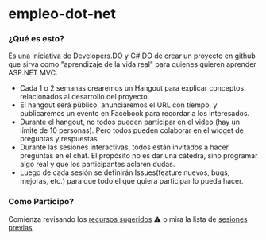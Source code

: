empleo-dot-net
==============

### ¿Qué es esto?

Es una iniciativa de Developers.DO y C#.DO  de crear un proyecto en github que sirva como "aprendizaje de la vida real" para quienes quieren aprender ASP.NET MVC.

* Cada 1 o 2 semanas crearemos un Hangout para explicar conceptos relacionados al desarrollo del proyecto. 
* El hangout será público, anunciaremos el URL con tiempo, y publicaremos un evento en Facebook para recordar a los interesados.
* Durante el hangout, no todos pueden participar en el video (hay un límite de 10 personas). Pero todos pueden colaborar en el widget de preguntas y respuestas.
* Durante las sesiones interactivas, todos están invitados a hacer preguntas en el chat. El propósito no es dar una cátedra, sino programar algo real y que los participantes aclaren dudas. 
* Luego de cada sesión se definirán Issues(feature nuevos, bugs, mejoras, etc.) para que todo el que quiera participar lo pueda hacer. 

### Como Participo?

Comienza revisando los [recursos sugeridos](#) :warning: o mira la lista de [sesiones previas](Sesiones.md)